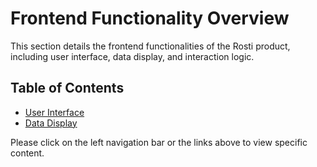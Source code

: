 # Frontend Functionality Overview

This section details the frontend functionalities of the Rosti product, including user interface, data display, and interaction logic.

## Table of Contents

*   [User Interface](user-interface.md)
*   [Data Display](data-display.md)

Please click on the left navigation bar or the links above to view specific content.